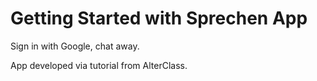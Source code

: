 # Getting Started with Sprechen App

Sign in with Google, chat away.  

App developed via tutorial from AlterClass. 

